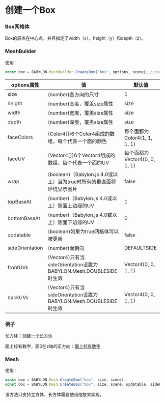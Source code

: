 创建一个Box
===

### Box网格体

Box的原点在中心点，并且指定了width（x），height（y）和depth（z）。

### MeshBuilder

使用：

````javascript
const box = BABYLON.MeshBuilder.CreateBox("box", options, scene); //scene is optional and defaults to the current scene
````

|options属性|值|默认值|
|--|--|--|
|size|(number)各方向的尺寸|1|
|height|(number)高度，覆盖size属性|size|
|width|(number)宽度，覆盖size属性|size|
|depth|(number)深度，覆盖size属性|size|
|faceColors|(Color4[])6个Color4组成的数组，每个代表一个面的颜色|每个面都为Color4(1, 1, 1, 1)|
|faceUV|(Vector4[])6个Vector4组成的数组，每个代表一个面的UV|每个面都为Vector4(0, 0, 1, 1)|
|wrap|(boolean)（Babylon.js 4.0或以上）当为true时所有的垂直面将环绕显示图片|false|
|topBaseAt|(number)（Babylon.js 4.0或以上）侧面上边缘的UV|1|
|bottomBaseAt|(number)（Babylon.js 4.0或以上）侧面下边缘的UV|0|
|updatable|(boolean)如果为true网格体可以被更新|false|
|sideOrientation|(number)面朝向|DEFAULTSIDE|
|frontUVs|(Vector4)只有当sideOrientation设置为BABYLON.Mesh.DOUBLESIDE时生效|Vector4(0, 0, 1, 1)|
|backUVs|(Vector4)只有当sideOrientation设置为BABYLON.Mesh.DOUBLESIDE时生效|Vector4(0, 0, 1, 1)|

### 例子

长方体：[创建一个长方体](https://playground.babylonjs.com/#6XIT28#4)

面上标有数字，面0在z轴的正方向：[面上标有数字](https://playground.babylonjs.com/#6XIT28#5)

### Mesh

使用：

````javascript
const box = BABYLON.Mesh.CreateBox("box", size, scene);
const box = BABYLON.Mesh.CreateBox("box", size, scene, updatable, sideOrientation); //optional parameters after scene
````

该方法只支持立方体，长方体需要使用缩放来实现。